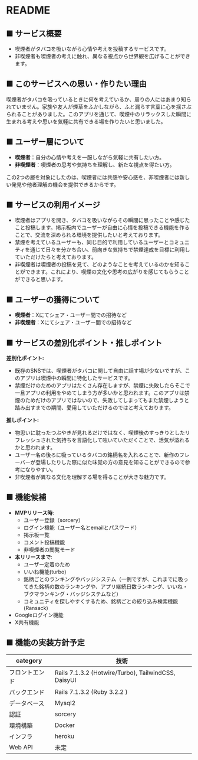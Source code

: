 # README

## ■ サービス概要

- 喫煙者がタバコを吸いながら心情や考えを投稿するサービスです。
- 非喫煙者も喫煙者の考えに触れ、異なる視点から世界観を広げることができます。

## ■ このサービスへの思い・作りたい理由

喫煙者がタバコを吸っているときに何を考えているか、周りの人にはあまり知られていません。家族や友人が煙草をふかしながら、ふと漏らす言葉に心を揺さぶられることがありました。このアプリを通じて、喫煙中のリラックスした瞬間に生まれる考えや思いを気軽に共有できる場を作りたいと思いました。

## ■ ユーザー層について

- **喫煙者**：自分の心情や考えを一服しながら気軽に共有したい方。
- **非喫煙者**：喫煙者の思考や気持ちを理解し、新たな視点を得たい方。

この2つの層を対象にしたのは、喫煙者には共感や安心感を、非喫煙者には新しい発見や他者理解の機会を提供できるからです。

## ■ サービスの利用イメージ

- 喫煙者はアプリを開き、タバコを吸いながらその瞬間に思ったことや感じたこと投稿します。掲示板内でユーザーが自由に心情を投稿できる機能を作ることで、交流を深められる環境を提供したいと考えております。
- 禁煙を考えているユーザーも、同じ目的で利用しているユーザーとコミュニティを通じて日々を分かち合い、前向きな気持ちで禁煙達成を目標に利用していただけたらと考えております。
- 非喫煙者は喫煙者の投稿を見て、どのようなことを考えているのかを知ることができます。これにより、喫煙の文化や思考の広がりを感じてもらうことができると思います。

## ■ ユーザーの獲得について

- **喫煙者**：Xにてシェア・ユーザー間での招待など
- **非喫煙者**：Xにてシェア・ユーザー間での招待など

## ■ サービスの差別化ポイント・推しポイント

**差別化ポイント:**

- 既存のSNSでは、喫煙者がタバコに関して自由に話す場が少ないですが、このアプリは喫煙中の瞬間に特化したサービスです。
- 禁煙だけのためのアプリはたくさん存在しますが、禁煙に失敗したらそこで一旦アプリの利用をやめてしまう方が多いかと思われます。このアプリは禁煙のためだけのアプリではないので、失敗してしまってもまた禁煙しようと踏み出すまでの期間、愛用していただけるのではと考えております。

**推しポイント:**

- 物思いに耽ったつぶやきが見れるだけではなく、喫煙後のすっきりとしたリフレッシュされた気持ちを言語化して呟いていただくことで、活気が溢れるかと思われます。
- ユーザー名の後ろに吸っているタバコの銘柄名を入れることで、新作のフレーバーが登場したりした際に似た味覚の方の意見を知ることができるので参考になりやすい。
- 非喫煙者が異なる文化を理解する場を得ることが大きな魅力です。

## ■ 機能候補

- **MVPリリース時**:
    - ユーザー登録（sorcery）
    - ログイン機能（ユーザー名とemailとパスワード）
    - 掲示板一覧
    - コメント投稿機能
    - 非喫煙者の閲覧モード
- **本リリースまで**:
  - ユーザー定着のため
  - いいね機能(turbo)
  - 銘柄ごとのランキングやバッジシステム（一例ですが、これまでに吸ってきた銘柄の数のランキングや、アプリ継続日数ランキング、いいね・ブクマランキング・バッジシステムなど）
  - コミュニティを探しやすくするため、銘柄ごとの絞り込み検索機能(Ransack)
- Googleログイン機能
- X共有機能

## ■ 機能の実装方針予定

| category | 技術 |
| --- | --- |
| フロントエンド | Rails 7.1.3.2 (Hotwire/Turbo), TailwindCSS, DaisyUI |
| バックエンド | Rails 7.1.3.2 (Ruby 3.2.2 ) |
| データベース | Mysql2 |
| 認証 | sorcery |
| 環境構築 | Docker |
| インフラ | heroku |
| Web API | 未定 |
